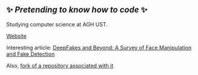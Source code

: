 ## ✨ *Pretending to know how to code* ✨

Studying computer science at AGH UST.

[Website](https://pawelfron.github.io)

Interesting article: [DeepFakes and Beyond: A Survey of Face Manipulation and Fake Detection](https://paperswithcode.com/paper/deepfakes-and-beyond-a-survey-of-face)

Also, [fork of a repository associated with it](https://github.com/pawelfron/faceswap) 
